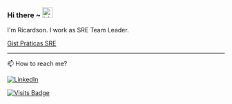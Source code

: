 ### Hi there ~ <img src="https://user-images.githubusercontent.com/1303154/88677602-1635ba80-d120-11ea-84d8-d263ba5fc3c0.gif" width="24px" alt="hi">

I'm Ricardson. I work as SRE Team Leader.

[Gist Práticas SRE](https://gist.github.com/r1w1s1/1ca63e1afb467410ddbb9081214a51ac)

---------

📫 How to reach me?

<p align="left">
    <a href="https://www.linkedin.com/in/r1williams" target="_blank"><img alt="LinkedIn" src="https://img.shields.io/badge/-LinkedIn-0077B5?style=flat-square&logo=Linkedin&logoColor=white"></a>
</p>

[![Visits Badge](https://badges.pufler.dev/visits/r1w1s1/r1w1s1)](https://badges.pufler.dev)


<!--
**r1williams/r1williams** is a ✨ _special_ ✨ repository because its `README.md` (this file) appears on your GitHub profile.


